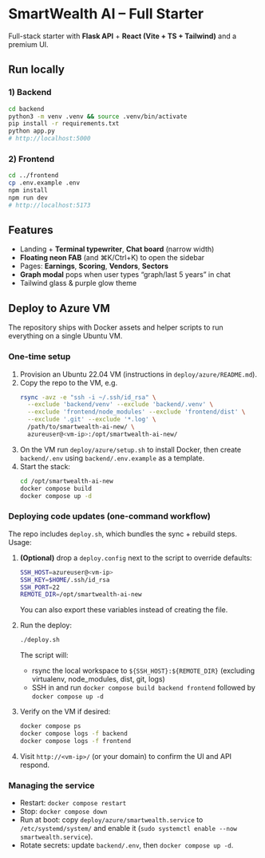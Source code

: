 # SmartWealth AI – Full Starter

Full-stack starter with **Flask API** + **React (Vite + TS + Tailwind)** and a premium UI.

## Run locally
### 1) Backend
```bash
cd backend
python3 -m venv .venv && source .venv/bin/activate
pip install -r requirements.txt
python app.py
# http://localhost:5000
```
### 2) Frontend
```bash
cd ../frontend
cp .env.example .env
npm install
npm run dev
# http://localhost:5173
```

## Features
- Landing + **Terminal typewriter**, **Chat board** (narrow width)
- **Floating neon FAB** (and ⌘K/Ctrl+K) to open the sidebar
- Pages: **Earnings**, **Scoring**, **Vendors**, **Sectors**
- **Graph modal** pops when user types “graph/last 5 years” in chat
- Tailwind glass & purple glow theme

## Deploy to Azure VM
The repository ships with Docker assets and helper scripts to run everything on a single Ubuntu VM.

### One-time setup
1. Provision an Ubuntu 22.04 VM (instructions in `deploy/azure/README.md`).
2. Copy the repo to the VM, e.g.
   ```bash
   rsync -avz -e "ssh -i ~/.ssh/id_rsa" \
     --exclude 'backend/venv' --exclude 'backend/.venv' \
     --exclude 'frontend/node_modules' --exclude 'frontend/dist' \
     --exclude '.git' --exclude '*.log' \
     /path/to/smartwealth-ai-new/ \
     azureuser@<vm-ip>:/opt/smartwealth-ai-new/
   ```
3. On the VM run `deploy/azure/setup.sh` to install Docker, then create `backend/.env` using `backend/.env.example` as a template.
4. Start the stack:
   ```bash
   cd /opt/smartwealth-ai-new
   docker compose build
   docker compose up -d
   ```

### Deploying code updates (one-command workflow)

The repo includes `deploy.sh`, which bundles the sync + rebuild steps. Usage:

1. **(Optional)** drop a `deploy.config` next to the script to override defaults:
   ```bash
   SSH_HOST=azureuser@<vm-ip>
   SSH_KEY=$HOME/.ssh/id_rsa
   SSH_PORT=22
   REMOTE_DIR=/opt/smartwealth-ai-new
   ```
   You can also export these variables instead of creating the file.

2. Run the deploy:
   ```bash
   ./deploy.sh
   ```
   The script will:
   - rsync the local workspace to `${SSH_HOST}:${REMOTE_DIR}` (excluding virtualenv, node_modules, dist, git, logs)
   - SSH in and run `docker compose build backend frontend` followed by `docker compose up -d`

3. Verify on the VM if desired:
   ```bash
   docker compose ps
   docker compose logs -f backend
   docker compose logs -f frontend
   ```

4. Visit `http://<vm-ip>/` (or your domain) to confirm the UI and API respond.

### Managing the service
- Restart: `docker compose restart`
- Stop: `docker compose down`
- Run at boot: copy `deploy/azure/smartwealth.service` to `/etc/systemd/system/` and enable it (`sudo systemctl enable --now smartwealth.service`).
- Rotate secrets: update `backend/.env`, then `docker compose up -d`.

